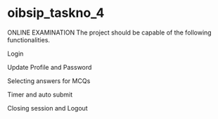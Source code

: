 # oibsip_taskno_4
ONLINE EXAMINATION
The project should be capable of the following functionalities.

Login

Update Profile and Password

Selecting answers for MCQs

Timer and auto submit

Closing session and Logout
